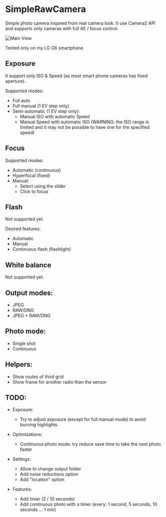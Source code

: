 # SimpleRawCamera

Simple photo camera inspired from real camera look.
It use Camera2 API and supports only cameras with full AE / focus control.

![Main View](screenshots/main.png)

Tested only on my LG G6 smartphone.

## Exposure

It support only ISO & Speed (as most smart phone cameras has fixed aperture).

Supported modes:
* Full auto
* Full manual (1 EV step only)
* Semi-automatic (1 EV step only):
  * Manual ISO with automatic Speed
  * Manual Speed with automatic ISO (WARNING: the ISO range is limited and it may not be possible to have one for the specified speed)

## Focus

Supported modes:
* Automatic (continuous)
* Hyperfocal (fixed)
* Manual:
  * Select using the slider
  * Click to focus
 
## Flash
 
Not supported yet.
 
Desired features:
* Automatic
* Manual
* Continuous flash (flashlight)
 
## White balance
 
Not supported yet.
 
## Output modes:

* JPEG
* RAW/DNG
* JPEG + RAW/DNG

## Photo mode:

* Single shot
* Continuous
 
## Helpers:
* Show roules of third grid
* Show frame for another radio than the sensor
 
## TODO:
 
* Exposure:
  * Try to adjust exposure (except for full manual mode) to avoid burning highlights
 
* Optimizations:
  * Continuous photo mode: try reduce save time to take the next photo faster

* Settings:
  * Allow to change output folder
  * Add noise reductions option
  * Add "location" option
 
* Features:
  * Add timer (2 / 10 seconds)
  * Add continuous photo with a timer (every: 1 second, 5 seconds, 10 seconds ... 1 min) 
